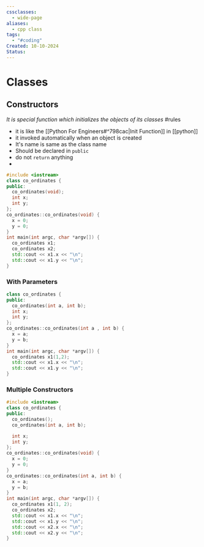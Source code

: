 ```yaml
---
cssclasses:
  - wide-page
aliases:
  - cpp class
tags:
  - "#coding"
Created: 10-10-2024
Status:
---
```

# Classes

## Constructors 
*It is special function which initializes the objects of its classes*
#rules 
- it is like the [[Python For Engineers#^798cac|Init Function]] in [[python]]
- it invoked automatically when an object is created 
- It's name is same as the class name
- Should be declared in `public` 
- do not `return` anything
- 
```cpp
#include <iostream>
class co_ordinates {
public:
  co_ordinates(void);
  int x;
  int y;
};
co_ordinates::co_ordinates(void) {
  x = 0;
  y = 0;
}
int main(int argc, char *argv[]) {
  co_ordinates x1;
  co_ordinates x2;
  std::cout << x1.x << "\n";
  std::cout << x1.y << "\n";
}
```

### With Parameters 

```cpp
class co_ordinates {
public:
  co_ordinates(int a, int b);
  int x;
  int y;
};
co_ordinates::co_ordinates(int a , int b) {
  x = a;
  y = b;
}
int main(int argc, char *argv[]) {
  co_ordinates x1(1,2);
  std::cout << x1.x << "\n";
  std::cout << x1.y << "\n";
}
```

### Multiple Constructors
```cpp
#include <iostream>
class co_ordinates {
public:
  co_ordinates();
  co_ordinates(int a, int b);

  int x;
  int y;
};
co_ordinates::co_ordinates(void) {
  x = 0;
  y = 0;
}
co_ordinates::co_ordinates(int a, int b) {
  x = a;
  y = b;
}
int main(int argc, char *argv[]) {
  co_ordinates x1(1, 2);
  co_ordinates x2;
  std::cout << x1.x << "\n";
  std::cout << x1.y << "\n";
  std::cout << x2.x << "\n";
  std::cout << x2.y << "\n";
}
```
